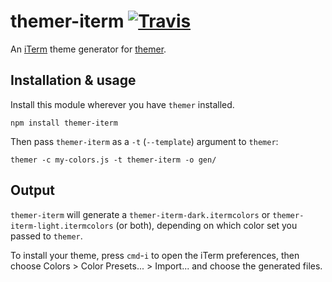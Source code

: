 # themer-iterm [![Travis](https://img.shields.io/travis/mjswensen/themer-iterm.svg)](https://travis-ci.org/mjswensen/themer-iterm)

An [iTerm](https://www.iterm2.com/) theme generator for [themer](https://github.com/mjswensen/themer).

## Installation & usage

Install this module wherever you have `themer` installed.

    npm install themer-iterm

Then pass `themer-iterm` as a `-t` (`--template`) argument to `themer`:

    themer -c my-colors.js -t themer-iterm -o gen/

## Output

`themer-iterm` will generate a `themer-iterm-dark.itermcolors` or `themer-iterm-light.itermcolors` (or both), depending on which color set you passed to `themer`.

To install your theme, press `cmd`-`i` to open the iTerm preferences, then choose Colors > Color Presets... > Import... and choose the generated files.
